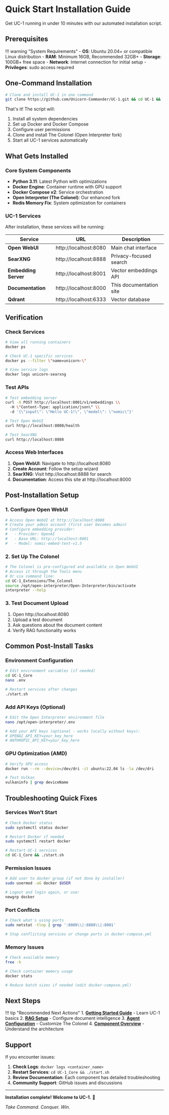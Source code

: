 # Quick Start Installation Guide

Get UC-1 running in under 10 minutes with our automated installation script.

## Prerequisites

!!! warning "System Requirements"
    - **OS**: Ubuntu 20.04+ or compatible Linux distribution
    - **RAM**: Minimum 16GB, Recommended 32GB+
    - **Storage**: 100GB+ free space
    - **Network**: Internet connection for initial setup
    - **Privileges**: sudo access required

## One-Command Installation

```bash
# Clone and install UC-1 in one command
git clone https://github.com/Unicorn-Commander/UC-1.git && cd UC-1 && ./install_UC-1.sh
```

That's it! The script will:
1. Install all system dependencies
2. Set up Docker and Docker Compose
3. Configure user permissions
4. Clone and install The Colonel (Open Interpreter fork)
5. Start all UC-1 services automatically

## What Gets Installed

### Core System Components
- **Python 3.11**: Latest Python with optimizations
- **Docker Engine**: Container runtime with GPU support
- **Docker Compose v2**: Service orchestration
- **Open Interpreter (The Colonel)**: Our enhanced fork
- **Redis Memory Fix**: System optimization for containers

### UC-1 Services
After installation, these services will be running:

| Service | URL | Description |
|---------|-----|-------------|
| **Open WebUI** | http://localhost:8080 | Main chat interface |
| **SearXNG** | http://localhost:8888 | Privacy-focused search |
| **Embedding Server** | http://localhost:8001 | Vector embeddings API |
| **Documentation** | http://localhost:8000 | This documentation site |
| **Qdrant** | http://localhost:6333 | Vector database |

## Verification

### Check Services
```bash
# View all running containers
docker ps

# Check UC-1 specific services
docker ps --filter \"name=unicorn-\"

# View service logs
docker logs unicorn-searxng
```

### Test APIs
```bash
# Test embedding server
curl -X POST http://localhost:8001/v1/embeddings \\
  -H \"Content-Type: application/json\" \\
  -d '{\"input\": \"Hello UC-1!\", \"model\": \"nomic\"}'

# Test Open WebUI
curl http://localhost:8080/health

# Test SearXNG
curl http://localhost:8888
```

### Access Web Interfaces
1. **Open WebUI**: Navigate to http://localhost:8080
2. **Create Account**: Follow the setup wizard
3. **SearXNG**: Visit http://localhost:8888 for search
4. **Documentation**: Access this site at http://localhost:8000

## Post-Installation Setup

### 1. Configure Open WebUI
```bash
# Access Open WebUI at http://localhost:8080
# Create your admin account (first user becomes admin)
# Configure embedding provider:
#   - Provider: OpenAI
#   - Base URL: http://localhost:8001
#   - Model: nomic-embed-text-v1.5
```

### 2. Set Up The Colonel
```bash
# The Colonel is pre-configured and available in Open WebUI
# Access it through the Tools menu
# Or via command line:
cd UC-1_Extensions/The_Colonel
source /opt/open-interpreter/Open-Interpreter/bin/activate
interpreter --help
```

### 3. Test Document Upload
1. Open http://localhost:8080
2. Upload a test document
3. Ask questions about the document content
4. Verify RAG functionality works

## Common Post-Install Tasks

### Environment Configuration
```bash
# Edit environment variables (if needed)
cd UC-1_Core
nano .env

# Restart services after changes
./start.sh
```

### Add API Keys (Optional)
```bash
# Edit the Open Interpreter environment file
nano /opt/open-interpreter/.env

# Add your API keys (optional - works locally without keys):
# OPENAI_API_KEY=your_key_here
# ANTHROPIC_API_KEY=your_key_here
```

### GPU Optimization (AMD)
```bash
# Verify GPU access
docker run --rm --device=/dev/dri -it ubuntu:22.04 ls -la /dev/dri

# Test Vulkan
vulkaninfo | grep deviceName
```

## Troubleshooting Quick Fixes

### Services Won't Start
```bash
# Check Docker status
sudo systemctl status docker

# Restart Docker if needed
sudo systemctl restart docker

# Restart UC-1 services
cd UC-1_Core && ./start.sh
```

### Permission Issues
```bash
# Add user to docker group (if not done by installer)
sudo usermod -aG docker $USER

# Logout and login again, or use:
newgrp docker
```

### Port Conflicts
```bash
# Check what's using ports
sudo netstat -tlnp | grep ':8080\\|:8888\\|:8001'

# Stop conflicting services or change ports in docker-compose.yml
```

### Memory Issues
```bash
# Check available memory
free -h

# Check container memory usage
docker stats

# Reduce batch sizes if needed (edit docker-compose.yml)
```

## Next Steps

!!! tip "Recommended Next Actions"
    1. **[Getting Started Guide](../guides/getting-started.md)** - Learn UC-1 basics
    2. **[RAG Setup](../guides/rag-setup.md)** - Configure document intelligence
    3. **[Agent Configuration](../guides/agents.md)** - Customize The Colonel
    4. **[Component Overview](../components/stack.md)** - Understand the architecture

## Support

If you encounter issues:

1. **Check Logs**: `docker logs <container_name>`
2. **Restart Services**: `cd UC-1_Core && ./start.sh`
3. **Review Documentation**: Each component has detailed troubleshooting
4. **Community Support**: GitHub issues and discussions

---

**Installation complete! Welcome to UC-1.** 🦄

*Take Command. Conquer. Win.*